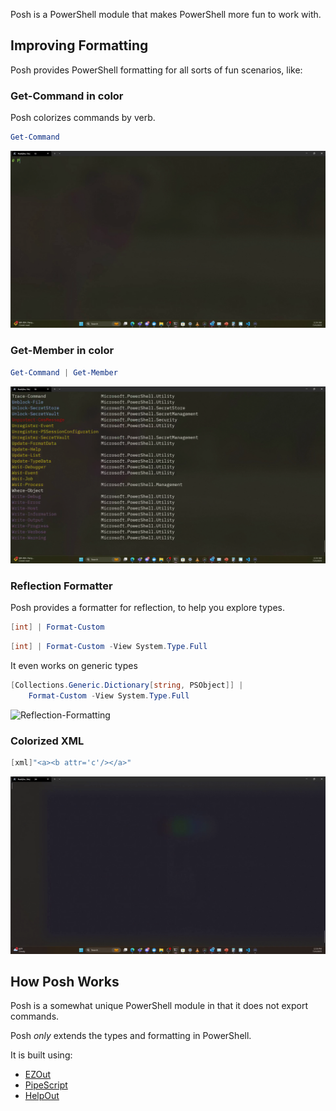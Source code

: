 Posh is a PowerShell module that makes PowerShell more fun to work with.

## Improving Formatting

Posh provides PowerShell formatting for all sorts of fun scenarios, like:

### Get-Command in color

Posh colorizes commands by verb.

~~~PowerShell
Get-Command
~~~

![Get-Command-In-Color](Assets/Get-Command-In-Color.gif)

### Get-Member in color

~~~PowerShell
Get-Command | Get-Member 
~~~

![Get-Member-In-Color](Assets/Get-Member-In-Color.gif)

### Reflection Formatter

Posh provides a formatter for reflection, to help you explore types.

~~~PowerShell
[int] | Format-Custom
~~~

~~~PowerShell
[int] | Format-Custom -View System.Type.Full
~~~

It even works on generic types

~~~PowerShell
[Collections.Generic.Dictionary[string, PSObject]] | 
    Format-Custom -View System.Type.Full
~~~

![Reflection-Formatting](Assets/Reflection-Formatting.gif)

### Colorized XML

~~~PowerShell
[xml]"<a><b attr='c'/></a>"
~~~

![XML-In-Color](Assets/XML-In-Color.gif)

## How Posh Works

Posh is a somewhat unique PowerShell module in that it does not export commands.

Posh _only_ extends the types and formatting in PowerShell.

It is built using:

* [EZOut](https://github.com/StartAutomating/EZOut)
* [PipeScript](https://github.com/StartAutomating/PipeScript)
* [HelpOut](https://github.com/StartAutomating/HelpOut)